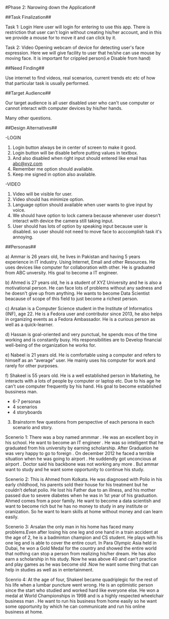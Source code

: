#Phase 2: Narowing down the Application#

##Task Finalization##

Task 1: Login
Here user will login for entering to use this app. There is restriction that user can't login without creating his/her account, and in this we provide a mouse for to move it and can click by it. 

Task 2: Video
Opening webcam of device for detecting user's face expression. Here we will give facility to user that he/she can use mouse by moving face. It is important for crippled person(i.e Disable from hand)

##Need Finding##

Use internet to find videos, real scenarios, current trends etc etc of how that particular task is usually performed. 

##Target Audience##

Our target audience is all user disabled user who can't use computer or cannot interact with computer devices by his/her hands.

Many other questions. 

##Design Alternatives##

-LOGIN
1) Login button always be in center of screen to make it good.
2) Login button will be disable before putting values in textbox.
3) And also disabled when right input should entered like email has abc@xyz.com
4) Remember me option should available.
5) Keep me signed in option also available.

-VIDEO
1) Video will be visible for user.
2) Video should has minimize option.
3) Language option should available when user wants to give input by voice.
4) We should have option to lock camera because whenever user doesn't interact with device the camera still taking input.
5) User should has lots of option by speaking input because user is disabled. so user should not need to move face to acccomplish task it's annoying.

##Personas##

a) Ammar is 26 years old, he lives in Pakistan and having 5 years experience in IT industry. Using Internet, Email and other Resources. He uses devices like computer for collaboration with other. He is graduated  from ABC unversity. His goal to become a IT engineer.

b) Ahmed is 27 years old, he is a student of XYZ University and he is also a motivational person. He can face lots of problems without any sadness and he doesn't give up from anything. He wants to become Data Scientist beacause of scope of this field to just become a richest person.

c) Arsalan is a Computer Science student in the Institute of Informatics (INF), age 22. He is a Fedora user and contributor since 2013, he also helps in organizing events as a Fedora Ambassador. He is a curious person as well as a quick-learner.

d) Hassan is goal-oriented and very punctual, he spends mos of the time working and is constantly busy. His responsibilities are to Develop financial well-being of the organization he works for.

e) Nabeel is 21 years old. He is comfortable using a computer and refers to himself as an “average” user. He mainly uses his computer for work and rarely for other purposes.

f) Shakeel is 55 years old. He is a well established person in Marketing, he interacts with a lots of people by computer or laptop etc. Due to his age he can't use computer 
frequently by his hand. His goal to become established bussiness man.


- 6-7 personas
- 4 scenarios
- 4 storyboards
3) Brainstorm few questions from perspective of each persona in each scenario and story.  

Scenerio 1:
There was a boy named ammmar . He was an excellent boy in his school. He want to become an IT engineer . He was so intelligent that he graduated from his university by earning scholarship. After Graduation he was very happy to go to foreign . On december 2012 he faced a terrible situation when he was going to airport . He suddendly got unconcious at airport . Doctor said his backbone was not working any more . But ammar want to study and he want some opportunity to continue his study.

Scenerio 2:
This is Ahmed from Kolkata. He was diagnosed with Polio in his early childhood, his parents sold their house for his treatment but he couldn’t defeat polio. He lost his Father due to an illness, and his mother passed due to severe diabetes when he was in 1st year of his graduation. Ahmed comes from a poor family. He want to become a data scientish and want to become rich but he has no money to study in any institute or oranization. So he want to learn skills at home without money and can learn easily.

Scenerio 3:
Arsalan the only man in his home has faced many problems.Even after losing his one leg and one hand in a train accident at the age of 2, he is a badminton champion and CS student. He plays with his one leg and is able to cover the entire court. In Para Olympic Asia held in Dubai, he won a Gold Medal for the country and showed the entire world that nothing can stop a person from realizing his/her dream. He has also earn a scholarship in his study. Now he was above 40 and can't practice and play games as he was become old .Now he want some thing that can help in studies as well as in entertainment.

Scenrio 4:
At the age of four, Shakeel became quadriplegic for the rest of his life when a lumbar puncture went wrong. He is an optimistic person since the start who studied and worked hard like everyone else. He won a medal at World Championships in 1998 and is a highly respected wheelchair business man . He want to run his business from home easily so he want some opportunity by which he can communicate and run his online business at home.
